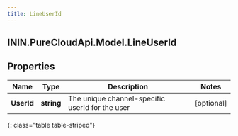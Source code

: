 ```yaml
---
title: LineUserId
---
```

## ININ.PureCloudApi.Model.LineUserId

## Properties

|Name | Type | Description | Notes|
|------------ | ------------- | ------------- | -------------|
| **UserId** | **string** | The unique channel-specific userId for the user | [optional] |
{: class="table table-striped"}


